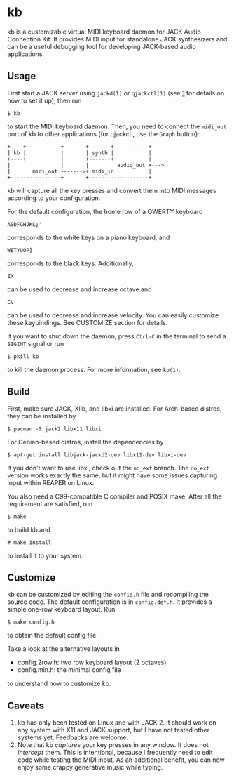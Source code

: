 kb
==

kb is a customizable virtual MIDI keyboard daemon for JACK Audio Connection
Kit. It provides MIDI input for standalone JACK synthesizers and can be a
useful debugging tool for developing JACK-based audio applications.

Usage
-----

First start a JACK server using `jackd(1)` or `qjackctl(1)` (see [1] for
details on how to set it up), then run

    $ kb

to start the MIDI keyboard daemon. Then, you need to connect the `midi_out`
port of kb to other applications (for qjackctl, use the `Graph` button):

    +----+-----------+       +-------+-----------+
    | kb |           |       | synth |           |
    +----+           |       +-------+           |
    |                |       |         audio_out +--->
    |       midi_out +------>+ midi_in           |
    +----------------+       +-------------------+

kb will capture all the key presses and convert them into MIDI messages
according to your configuration.

For the default configuration, the home row of a QWERTY keyboard

    ASDFGHJKL;'

corresponds to the white keys on a piano keyboard, and

    WETYUOP]

corresponds to the black keys. Additionally,

    ZX

can be used to decrease and increase octave and

    CV

can be used to decrease and increase velocity. You can easily customize these
keybindings. See CUSTOMIZE section for details.

If you want to shut down the daemon, press `Ctrl-C` in the terminal to send a
`SIGINT` signal or run

    $ pkill kb

to kill the daemon process. For more information, see `kb(1)`.

Build
-----

First, make sure JACK, Xlib, and libxi are installed. For Arch-based distros,
they can be installed by

    $ pacman -S jack2 libx11 libxi

For Debian-based distros, install the dependencies by

    $ apt-get install libjack-jackd2-dev libx11-dev libxi-dev

If you don't want to use libxi, check out the `no_ext` branch. The `no_ext`
version works exactly the same, but it might have some issues capturing input
within REAPER on Linux.

You also need a C99-compatible C compiler and POSIX make. After all the
requirement are satisfied, run

    $ make

to build kb and

    # make install

to install it to your system.

Customize
---------

kb can be customized by editing the `config.h` file and recompiling the source
code. The default configuration is in `config.def.h`. It provides a simple
one-row keyboard layout. Run

    $ make config.h

to obtain the default config file.

Take a look at the alternative layouts in

- config.2row.h: two row keyboard layout (2 octaves)
- config.min.h: the minimal config file

to understand how to customize kb.

Caveats
-------

1. kb has only been tested on Linux and with JACK 2. It should work on any
   system with X11 and JACK support, but I have not tested other systems yet.
   Feedbacks are welcome.
2. Note that kb *captures* your key presses in any window. It does not
   *intercept* them. This is intentional, because I frequently need to edit
   code while testing the MIDI input. As an additional benefit, you can now
   enjoy some crappy generative music while typing.


[1]: https://ccrma.stanford.edu/docs/common/JACK.html
